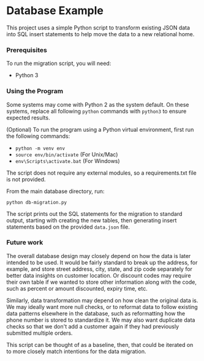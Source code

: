 # Database Example

This project uses a simple Python script to transform existing JSON data into SQL insert statements to help move the data to a new relational home.

### Prerequisites

To run the migration script, you will need:
* Python 3

### Using the Program

Some systems may come with Python 2 as the system default. On these systems, replace all following `python` commands with `python3` to ensure expected results.

(Optional) To run the program using a Python virtual environment, first run the following commands:
* `python -m venv env`
* `source env/bin/activate` (For Unix/Mac)
* `env\Scripts\activate.bat` (For Windows)

The script does not require any external modules, so a requirements.txt file is not provided.

From the main database directory, run:
```
python db-migration.py
```

The script prints out the SQL statements for the migration to standard output, starting with creating the new tables, then generating insert statements based on the provided `data.json` file.

### Future work

The overall database design may closely depend on how the data is later intended to be used. It would be fairly standard to break up the address, for example, and store street address, city, state, and zip code separately for better data insights on customer location. Or discount codes may require their own table if we wanted to store other information along with the code, such as percent or amount discounted, expiry time, etc.

Similarly, data transformation may depend on how clean the original data is. We may ideally want more null checks, or to reformat data to follow existing data patterns elsewhere in the database, such as reformatting how the phone number is stored to standardize it. We may also want duplicate data checks so that we don't add a customer again if they had previously submitted multiple orders.

This script can be thought of as a baseline, then, that could be iterated on to more closely match intentions for the data migration.
